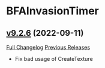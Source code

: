 # BFAInvasionTimer

## [v9.2.6](https://github.com/funkydude/BFAInvasionTimer/tree/v9.2.6) (2022-09-11)
[Full Changelog](https://github.com/funkydude/BFAInvasionTimer/compare/v9.2.5...v9.2.6) [Previous Releases](https://github.com/funkydude/BFAInvasionTimer/releases)

- Fix bad usage of CreateTexture  
